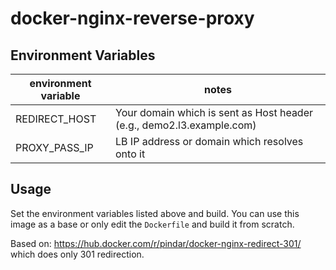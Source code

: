 # docker-nginx-reverse-proxy

## Environment Variables

| environment variable | notes                                                                  |
|----------------------|------------------------------------------------------------------------|
| REDIRECT_HOST        | Your domain which is sent as Host header (e.g., demo2.l3.example.com)  |
| PROXY_PASS_IP        | LB IP address or domain which resolves onto it                         |


## Usage

Set the environment variables listed above and build. You can use this image as
a base or only edit the `Dockerfile` and build it from scratch.

Based on: https://hub.docker.com/r/pindar/docker-nginx-redirect-301/ which does
only 301 redirection.
